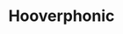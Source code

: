 ---
title: "Hooverphonic"
summary: "Hooverphonic is a belgian band that was established in 1995. Although they were initially characterized as a trip-hop group, they quickly broadened their sound to the point that they could no longer be categorized in a single genre. The band's original name was Hoover, but they eventually changed it to Hooverphonic because other bands were already using the Hoover moniker, they also wanted to avoid any legal concerns with the popular vacuum cleaner company. Hooverphonic's lineup has consisted of bassist Alex Callier, guitarist Raymond Geerts, and a number of lead singers. Among them were Liesje Sadonius , Geike Arnaert , Noémie Wolfs , and Luka Cruysberghs ."
image: "hooverphonic.jpg"
---
